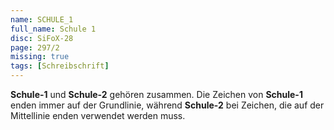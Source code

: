 ```yaml
---
name: SCHULE_1
full_name: Schule 1
disc: SiFoX-28
page: 297/2
missing: true
tags: [Schreibschrift]
---
```


**Schule-1** und **Schule-2** gehören zusammen. Die Zeichen von **Schule-1** enden immer auf der Grundlinie,
während **Schule-2** bei Zeichen, die auf der Mittellinie enden verwendet werden muss.
